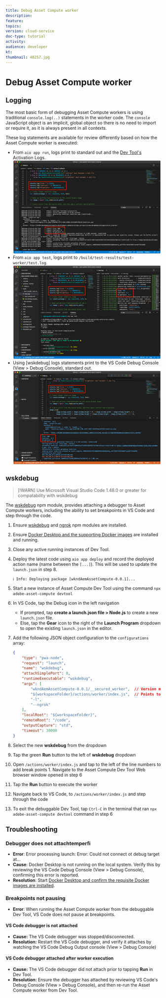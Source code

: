 ```yaml
---
title: Debug Asset Compute worker
description: 
feature: 
topics: 
version: cloud-service
doc-type: tutorial
activity: 
audience: developer
kt: 
thumbnail: 40257.jpg
---
```

# Debug Asset Compute worker

## Logging

The most basic form of debugging Asset Compute workers is using traditional `console.log(..)` statements in the worker code. The `console` JavaScript object is an implicit, global object so there is no need to import or require it, as it is always present in all contexts. 

These log statements are available for review differently based on how the Asset Compute worker is executed:

+ From `aio app run`, logs print to standard out and the [Dev Tool's](../develop/dev-tool.md) Activation Logs.
    ![aio app run console.log(...)](./assets/debug/console-log__aio-app-run.png)
+ From `aio app test`, logs print to `/build/test-results/test-worker/test.log`.
    ![aio app test console.log(...)](./assets/debug/console-log__aio-app-test.png)
+ Using [wskdebug] logs statements print to the VS Code Debug Console (View > Debug Console), standard out.
    ![wskdebug console.log(...)](./assets/debug/console-log__wskdebug.png)

## wskdebug

>[!WARN] Use Microsoft Visual Studio Code 1.48.0 or greater for compatability with wskdebug

The [wskdebug](https://www.npmjs.com/package/@openwhisk/wskdebug) npm module, provides attaching a debugger to Asset Compute workers, including the ability to set breakpoints in VS Code and step through the code.

<!-- TODO VIDEO -->

1. Ensure [wskdebug](../set-up/development-environment.md#wskdebug) and [ngrok](../set-up/development-environment.md#ngork) npm modules are installed. 
1. Ensure [Docker Desktop and the supporting Docker images](../set-up/development-environment.md#docker) are installed  and running.
1. Close any active running instances of Dev Tool.
1. Deploy the latest code using `aio app deploy`  and record the deployed action name (name between the `[...]`). This will be used to update the `launch.json` in step 8.
    ```
    ℹ Info: Deploying package [wkndAemAssetCompute-0.0.1]...
    ``` 
1. Start a new instance of Asset Compute Dev Tool using the command `npx adobe-asset-compute devtool`
1. In VS Code, tap the Debug icon in the left navigation
    + If prompted, tap __create a launch.json file > Node.js__ to create a new `launch.json` file.
    + Else, tap the __Gear__ icon to the right of the __Launch Program__ dropdown to open the existing `launch.json` in the editor.
1. Add the following JSON object configuration to the `configurations` array:

    ```json
    {
        "type": "pwa-node",
        "request": "launch",
        "name": "wskdebug",
        "attachSimplePort": 0,
        "runtimeExecutable": "wskdebug",
        "args": [
            "wkndAemAssetCompute-0.0.1/__secured_worker",  // Version must match your Asset Compute application's version
            "${workspaceFolder}/actions/worker/index.js",  // Points to your worker
            "-l",
            "--ngrok"
        ],
        "localRoot": "${workspaceFolder}",
        "remoteRoot": "/code",
        "outputCapture": "std",
        "timeout": 30000
    }
    ```

1. Select the new __wskdebug__ from the dropdown
1. Tap the green __Run__ button to the left of __wskdebug__ dropdown
1. Open `/actions/worker/index.js` and tap to the left of the line numbers to add break points 1. Navigate to the Asset Compute Dev Tool Web browser window opened in step 6
1. Tap the __Run__ button to execute the worker
1. Navigate back to VS Code, to `/actions/worker/index.js` and step through the code
1. To exit the debuggable Dev Tool, tap `Ctrl-C` in the terminal that ran `npx adobe-asset-compute devtool` command in step 6

## Troubleshooting

### Debugger does not attachtemperfi


+ __Error__: Error processing launch: Error: Could not connect ot debug target at... 
+ __Cause__: Docker Desktop is not running on the local system. Verify this by reviewing the VS Code Debug Console (View > Debug Console), confirming this error is reported.
+ __Resolution__: Start [Docker Desktop and confirm the requisite Docker images are installed](../set-up/development-environment.md#docker).

### Breakpoints not pausing

+ __Error__: When running the Asset Compute worker from the debuggable Dev Tool, VS Code does not pause at breakpoints.

#### VS Code debugger is not attached 

+ __Cause:__ The VS Code debugger was stopped/disconnected.
+ __Resolution:__ Restart the VS Code debugger, and verify it attaches by watching the VS Code Debug Output console (View > Debug Console)

#### VS Code debugger attached after worker execution

+ __Cause:__ The VS Code debugger did not attach prior to tapping __Run__ in Dev Tool.
+ __Resolution:__ Ensure the debugger has attached by reviewing VS Code's Debug Console (View > Debug Console), and then re-run the Asset Compute worker from Dev Tool.